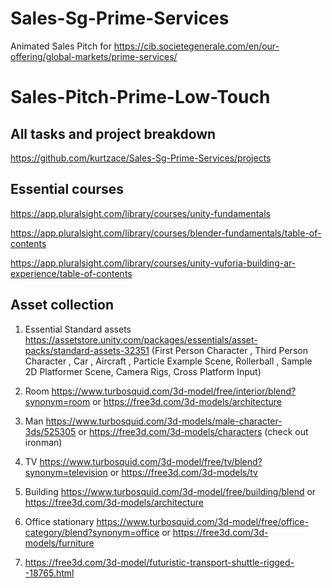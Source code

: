 # Sales-Sg-Prime-Services
Animated Sales Pitch for https://cib.societegenerale.com/en/our-offering/global-markets/prime-services/

# Sales-Pitch-Prime-Low-Touch

## All tasks and project breakdown
https://github.com/kurtzace/Sales-Sg-Prime-Services/projects

## Essential courses

https://app.pluralsight.com/library/courses/unity-fundamentals

https://app.pluralsight.com/library/courses/blender-fundamentals/table-of-contents

https://app.pluralsight.com/library/courses/unity-vuforia-building-ar-experience/table-of-contents


## Asset collection
1. Essential Standard assets 
https://assetstore.unity.com/packages/essentials/asset-packs/standard-assets-32351
(First Person Character , Third Person Character , Car , Aircraft , Particle Example Scene, Rollerball , Sample 2D Platformer Scene, Camera Rigs, Cross Platform Input)

2. Room
https://www.turbosquid.com/3d-model/free/interior/blend?synonym=room
or
https://free3d.com/3d-models/architecture

3. Man
https://www.turbosquid.com/3d-models/male-character-3ds/525305
or 
https://free3d.com/3d-models/characters (check out ironman)

4. TV
https://www.turbosquid.com/3d-model/free/tv/blend?synonym=television
or
https://free3d.com/3d-models/tv

5. Building
https://www.turbosquid.com/3d-model/free/building/blend 
or
https://free3d.com/3d-models/architecture

6. Office stationary
https://www.turbosquid.com/3d-model/free/office-category/blend?synonym=office
or https://free3d.com/3d-models/furniture

7. https://free3d.com/3d-model/futuristic-transport-shuttle-rigged--18765.html
